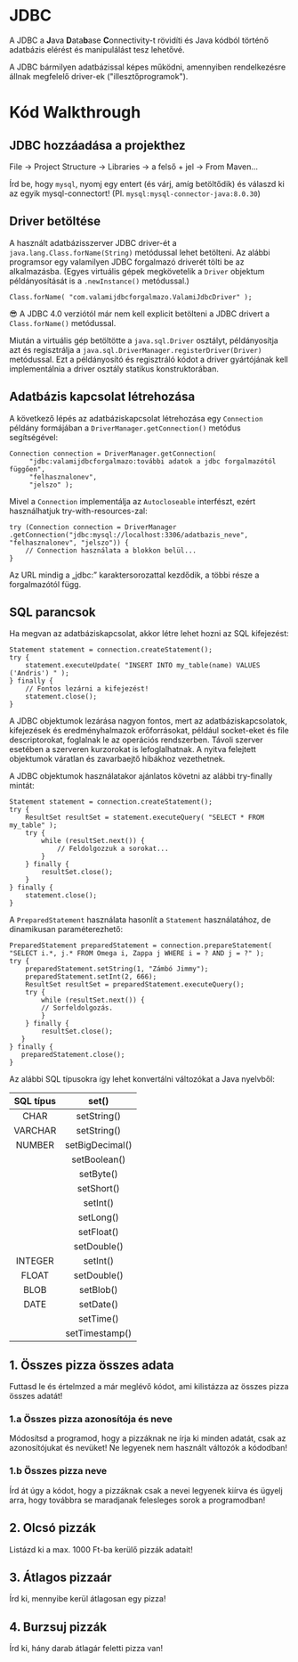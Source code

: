 # JDBC

A JDBC a **J**ava **D**ata**b**ase **C**onnectivity-t rövidíti és Java kódból történő 
adatbázis elérést és manipulálást tesz lehetővé.

A JDBC bármilyen adatbázissal képes működni, amennyiben rendelkezésre állnak megfelelő driver-ek ("illesztőprogramok").

# Kód Walkthrough
## JDBC hozzáadása a projekthez
File &rarr; Project Structure &rarr; Libraries &rarr; a felső + jel &rarr; From Maven...

Írd be, hogy `mysql`, nyomj egy entert (és várj, amíg betöltődik) és válaszd ki az egyik mysql-connectort!
(Pl. `mysql:mysql-connector-java:8.0.30`)

## Driver betöltése
A használt adatbázisszerver JDBC driver-ét a `java.lang.Class.forName(String)` metódussal lehet betölteni. 
Az alábbi programsor egy valamilyen JDBC forgalmazó driverét tölti be az alkalmazásba. 
(Egyes virtuális gépek megkövetelik a `Driver` objektum példányosítását is a `.newInstance()` metódussal.)

```
Class.forName( "com.valamijdbcforgalmazo.ValamiJdbcDriver" );
```

:sunglasses: A JDBC 4.0 verziótól már nem kell explicit betölteni a JDBC drivert a `Class.forName()` metódussal.

Miután a virtuális gép betöltötte a `java.sql.Driver` osztályt, példányosítja azt és regisztrálja a 
`java.sql.DriverManager.registerDriver(Driver)` metódussal. 
Ezt a példányosító és regisztráló kódot a driver gyártójának kell implementálnia a driver osztály statikus konstruktorában.

## Adatbázis kapcsolat létrehozása
A következő lépés az adatbáziskapcsolat létrehozása egy `Connection` példány formájában a 
`DriverManager.getConnection()` metódus segítségével:

```
Connection connection = DriverManager.getConnection(
     "jdbc:valamijdbcforgalmazo:további adatok a jdbc forgalmazótól függően",
     "felhasznalonev",
     "jelszo" );
```
Mivel a `Connection` implementálja az `Autocloseable` interfészt, ezért használhatjuk try-with-resources-zal:
```
try (Connection connection = DriverManager
.getConnection("jdbc:mysql://localhost:3306/adatbazis_neve", "felhasznalonev", "jelszo")) {
    // Connection használata a blokkon belül...
}
```

Az URL mindig a „jdbc:” karaktersorozattal kezdődik, a többi része a forgalmazótól függ. 

## SQL parancsok
Ha megvan az adatbáziskapcsolat, akkor létre lehet hozni az SQL kifejezést:

```
Statement statement = connection.createStatement();
try {
    statement.executeUpdate( "INSERT INTO my_table(name) VALUES ('Andris') " );
} finally {
    // Fontos lezárni a kifejezést!
    statement.close();
}
```

A JDBC objektumok lezárása nagyon fontos, mert az adatbáziskapcsolatok, kifejezések és eredményhalmazok erőforrásokat,
például socket-eket és file descriptorokat, foglalnak le az operációs rendszerben. 
Távoli szerver esetében a szerveren kurzorokat is lefoglalhatnak. 
A nyitva felejtett objektumok váratlan és zavarbaejtő hibákhoz vezethetnek. 

A JDBC objektumok használatakor ajánlatos követni az alábbi try-finally mintát:
```
Statement statement = connection.createStatement();
try {
    ResultSet resultSet = statement.executeQuery( "SELECT * FROM my_table" );
    try {
        while (resultSet.next()) {
	        // Feldolgozzuk a sorokat...
        }
    } finally {
        resultSet.close();
    }
} finally {
    statement.close();
}
```

A `PreparedStatement` használata hasonlít a `Statement` használatához, de dinamikusan paraméterezhető:

```
PreparedStatement preparedStatement = connection.prepareStatement( "SELECT i.*, j.* FROM Omega i, Zappa j WHERE i = ? AND j = ?" );
try {
    preparedStatement.setString(1, "Zámbó Jimmy");
    preparedStatement.setInt(2, 666);
    ResultSet resultSet = preparedStatement.executeQuery();
    try {
        while (resultSet.next()) {
	    // Sorfeldolgozás.
        }
    } finally {
        resultSet.close();
   }
} finally {
   preparedStatement.close();
}
```

Az alábbi SQL típusokra így lehet konvertálni változókat a Java nyelvből:

| SQL típus |      set()      |  
|:---------:|:---------------:|
|   CHAR    |   setString()   |  
|  VARCHAR  |   setString()   |  
|  NUMBER   | setBigDecimal() |  
|           |  setBoolean()   |  
|           |    setByte()    |  
|           |   setShort()    |  
|           |    setInt()     |  
|           |    setLong()    |  
|           |   setFloat()    |  
|           |   setDouble()   |  
|  INTEGER  |    setInt()     |  
|   FLOAT   |   setDouble()   |   
|   BLOB    |    setBlob()    |
|   DATE    |    setDate()    |  
|           |    setTime()    |  
|           | setTimestamp()  |  

## 1. Összes pizza összes adata
Futtasd le és értelmzed a már meglévő kódot, ami kilistázza az összes pizza összes adatát!

### 1.a Összes pizza azonosítója és neve
Módosítsd a programod, hogy a pizzáknak ne írja ki minden adatát, csak az azonosítójukat és nevüket!
Ne legyenek nem használt változók a kódodban!

### 1.b Összes pizza neve
Írd át úgy a kódot, hogy a pizzáknak csak a nevei legyenek kiírva és ügyelj arra, hogy továbbra se maradjanak
felesleges sorok a programodban!

## 2. Olcsó pizzák
Listázd ki a max. 1000 Ft-ba kerülő pizzák adatait!

## 3. Átlagos pizzaár
Írd ki, mennyibe kerül átlagosan egy pizza!

## 4. Burzsuj pizzák
Írd ki, hány darab átlagár feletti pizza van!
